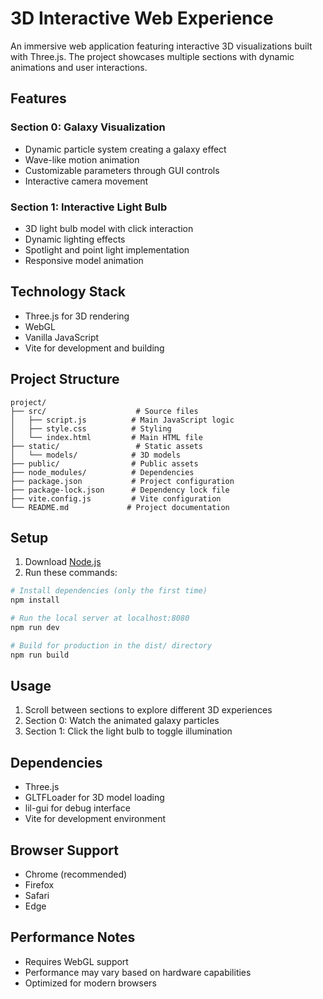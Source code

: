 # 3D Interactive Web Experience

An immersive web application featuring interactive 3D visualizations built with Three.js. The project showcases multiple sections with dynamic animations and user interactions.

## Features

### Section 0: Galaxy Visualization
- Dynamic particle system creating a galaxy effect
- Wave-like motion animation
- Customizable parameters through GUI controls
- Interactive camera movement

### Section 1: Interactive Light Bulb
- 3D light bulb model with click interaction
- Dynamic lighting effects
- Spotlight and point light implementation
- Responsive model animation

## Technology Stack
- Three.js for 3D rendering
- WebGL
- Vanilla JavaScript
- Vite for development and building

## Project Structure
```
project/
├── src/                    # Source files
│   ├── script.js          # Main JavaScript logic
│   ├── style.css          # Styling
│   └── index.html         # Main HTML file
├── static/                 # Static assets
│   └── models/            # 3D models
├── public/                # Public assets
├── node_modules/          # Dependencies
├── package.json           # Project configuration
├── package-lock.json      # Dependency lock file
├── vite.config.js         # Vite configuration
└── README.md             # Project documentation
```

## Setup
1. Download [Node.js](https://nodejs.org/en/download/)
2. Run these commands:

```bash
# Install dependencies (only the first time)
npm install

# Run the local server at localhost:8080
npm run dev

# Build for production in the dist/ directory
npm run build
```

## Usage
1. Scroll between sections to explore different 3D experiences
2. Section 0: Watch the animated galaxy particles
3. Section 1: Click the light bulb to toggle illumination

## Dependencies
- Three.js
- GLTFLoader for 3D model loading
- lil-gui for debug interface
- Vite for development environment

## Browser Support
- Chrome (recommended)
- Firefox
- Safari
- Edge

## Performance Notes
- Requires WebGL support
- Performance may vary based on hardware capabilities
- Optimized for modern browsers
